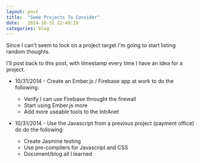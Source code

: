 ```yaml
---
layout: post
title:  "Some Projects To Consider"
date:   2014-10-31 12:49:29
categories: blog
---
```

Since I can't seem to lock on a project target I'm going to start 
listing random thoughts.

I'll post back to this post, with timestamp every time I have an idea for a project.

* 10/31/2014 - Create an Ember.js / Firebase app at work to do the following:
  * Verify I can use Firebase throught the firewall
  * Start using Ember.js more
  * Add more useable tools to the IntrAnet


* 10/31/2014 - Use the Javascript from a previous project (payment office) do do the following:
  * Create Jasmine testing
  * Use pre-compilers for Javascript and CSS
  * Document/blog all I learned


